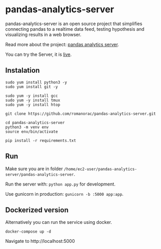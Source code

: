 # pandas-analytics-server

pandas-analytics-server is an open source project that simplifies connecting
pandas to a realtime data feed, testing hypothesis and visualizing results in a web browser.

Read more about the project: [pandas analytics server](https://towardsdatascience.com/pandas-analytics-server-d64d20ef01be?sk=0292c30f7a54f42c037b0da6af9782e4).

You can try the Server, it is [live](http://ec2-18-203-115-238.eu-west-1.compute.amazonaws.com:5000/plot).

## Instalation

```
sudo yum install python3 -y
sudo yum install git -y

sudo yum -y install gcc
sudo yum -y install tmux
sudo yum -y install htop

git clone https://github.com/romanorac/pandas-analytics-server.git

cd pandas-analytics-server
python3 -m venv env
source env/bin/activate

pip install -r requirements.txt
```

## Run

Make sure you are in folder `/home/ec2-user/pandas-analytics-server/pandas-analytics-server`.

Run the server with: `python app.py` for development.

Use gunicorn in production: `gunicorn -b :5000 app:app`.


## Dockerized version

Alternatively you can run the service using docker.

```shell
docker-compose up -d
```

Navigate to http://localhost:5000
